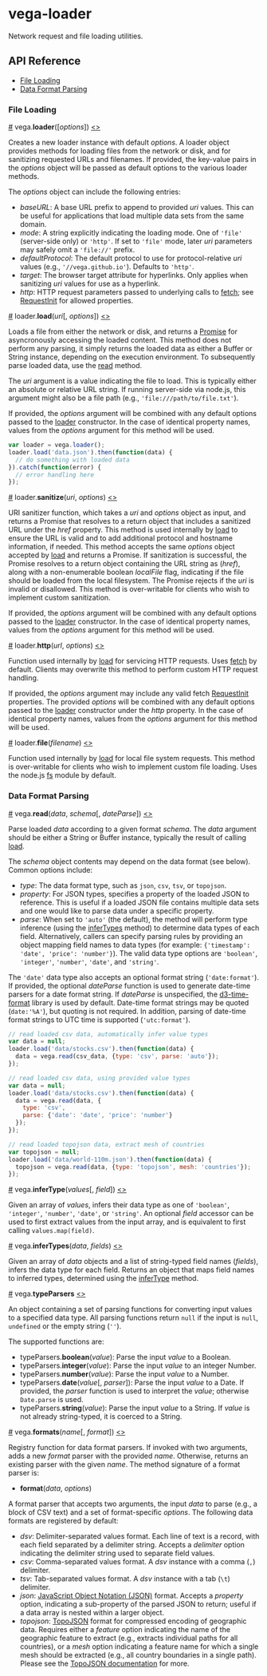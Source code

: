 # vega-loader

Network request and file loading utilities.

## API Reference

* [File Loading](#file-loading)
* [Data Format Parsing](#data-format-parsing)

### File Loading

<a name="loader" href="#loader">#</a>
vega.<b>loader</b>([<i>options</i>])
[<>](https://github.com/vega/vega/blob/master/packages/vega-loader/src/loader.js "Source")

Creates a new loader instance with default *options*. A loader object provides methods for loading files from the network or disk, and for sanitizing requested URLs and filenames. If provided, the key-value pairs in the *options* object will be passed as default options to the various loader methods.

The *options* object can include the following entries:

- *baseURL*: A base URL prefix to append to provided *uri* values. This can
be useful for applications that load multiple data sets from the same domain.
- *mode*: A string explicitly indicating the loading mode. One of `'file'` (server-side only) or `'http'`. If set to `'file'` mode, later *uri* parameters may safely omit a `'file://'` prefix.
- *defaultProtocol*: The default protocol to use for protocol-relative *uri* values (e.g., `'//vega.github.io'`). Defaults to `'http'`.
- *target*: The browser target attribute for hyperlinks. Only applies when sanitizing *uri* values for use as a hyperlink.
- *http*: HTTP request parameters passed to underlying calls to [fetch](https://developer.mozilla.org/en-US/docs/Web/API/Fetch_API); see [RequestInit](https://fetch.spec.whatwg.org/#requestinit) for allowed properties.

<a name="load" href="#load">#</a>
loader.<b>load</b>(<i>uri</i>[, <i>options</i>])
[<>](https://github.com/vega/vega/blob/master/packages/vega-loader/src/loader.js "Source")

Loads a file from either the network or disk, and returns a [Promise](https://developer.mozilla.org/en-US/docs/Web/JavaScript/Reference/Global_Objects/Promise) for asyncronously accessing the loaded content. This method does not perform any parsing, it simply returns the loaded data as either a Buffer or String instance, depending on the execution environment. To subsequently parse loaded data, use the [read](#read) method.

The *uri* argument is a value indicating the file to load. This is typically either an absolute or relative URL string. If running server-side via node.js, this argument might also be a file path (e.g., `'file:///path/to/file.txt'`).

If provided, the *options* argument will be combined with any default options passed to the [loader](#loader) constructor. In the case of identical property names, values from the *options* argument for this method will be used.

```js
var loader = vega.loader();
loader.load('data.json').then(function(data) {
  // do something with loaded data
}).catch(function(error) {
  // error handling here
});
```

<a name="load_sanitize" href="load_sanitize">#</a>
loader.<b>sanitize</b>(<i>uri</i>, <i>options</i>)
[<>](https://github.com/vega/vega/blob/master/packages/vega-loader/src/loader.js "Source")

URI sanitizer function, which takes a *uri* and *options* object as input, and returns a Promise that resolves to a return object that includes a sanitized URL under the *href* property. This method is used internally by [load](#load) to ensure the URL is valid and to add additional protocol and hostname information, if needed. This method accepts the same *options* object accepted by [load](#load) and returns a Promise. If sanitization is successful, the Promise resolves to a return object containing the URL string as (_href_), along with a non-enumerable boolean _localFile_ flag, indicating if the file should be loaded from the local filesystem. The Promise rejects if the *uri* is invalid or disallowed. This method is over-writable for clients who wish to implement custom sanitization.

If provided, the *options* argument will be combined with any default options passed to the [loader](#loader) constructor. In the case of identical property names, values from the *options* argument for this method will be used.

<a name="load_http" href="load_http">#</a>
loader.<b>http</b>(<i>url</i>, <i>options</i>)
[<>](https://github.com/vega/vega/blob/master/packages/vega-loader/src/loader.js "Source")

Function used internally by [load](#load) for servicing HTTP requests. Uses [fetch](https://developer.mozilla.org/en-US/docs/Web/API/Fetch_API) by default. Clients may overwrite this method to perform custom HTTP request handling.

If provided, the *options* argument may include any valid fetch [RequestInit](https://fetch.spec.whatwg.org/#requestinit) properties. The provided *options* will be combined with any default options passed to the [loader](#loader) constructor under the *http* property. In the case of identical property names, values from the *options* argument for this method will be used.

<a name="load_file" href="load_file">#</a>
loader.<b>file</b>(<i>filename</i>)
[<>](https://github.com/vega/vega/blob/master/packages/vega-loader/src/loader.js "Source")

Function used internally by [load](#load) for local file system requests. This method is over-writable for clients who wish to implement custom file loading. Uses the node.js [fs](https://nodejs.org/api/fs.html) module by default.

### Data Format Parsing

<a name="read" href="#read">#</a>
vega.<b>read</b>(<i>data</i>, <i>schema</i>[, <i>dateParse</i>])
[<>](https://github.com/vega/vega/blob/master/packages/vega-loader/src/read.js "Source")

Parse loaded *data* according to a given format *schema*. The *data* argument should be either a String or Buffer instance, typically the result of calling [load](#load).

The *schema* object contents may depend on the data format (see below). Common options include:

- *type*: The data format type, such as `json`, `csv`, `tsv`, or `topojson`.
- *property*: For JSON types, specifies a property of the loaded JSON to reference. This is useful if a loaded JSON file contains multiple data sets and one would like to parse data under a specific property.
- *parse*: When set to `'auto'` (the default), the method will perform type inference (using the [inferTypes](#inferTypes) method) to determine data types of each field. Alternatively, callers can specify parsing rules by providing an object mapping field names to data types (for example: `{'timestamp': 'date', 'price': 'number'}`). The valid data type options are `'boolean'`, `'integer'`, `'number'`, `'date'`, and `'string'`.

The `'date'` data type also accepts an optional format string (`'date:format'`). If provided, the optional *dateParse* function is used to generate date-time parsers for a date format string. If *dateParse* is unspecified, the [d3-time-format](https://github.com/d3/d3-time-format) library is used by default. Date-time format strings may be quoted (`date:'%A'`), but quoting is not required. In addition, parsing of date-time format strings to UTC time is supported (`'utc:format'`).

```js
// read loaded csv data, automatically infer value types
var data = null;
loader.load('data/stocks.csv').then(function(data) {
  data = vega.read(csv_data, {type: 'csv', parse: 'auto'});
});
```

```js
// read loaded csv data, using provided value types
var data = null;
loader.load('data/stocks.csv').then(function(data) {
  data = vega.read(data, {
    type: 'csv',
    parse: {'date': 'date', 'price': 'number'}
  });
});
```

```js
// read loaded topojson data, extract mesh of countries
var topojson = null;
loader.load('data/world-110m.json').then(function(data) {
  topojson = vega.read(data, {type: 'topojson', mesh: 'countries'});
});
```

<a name="inferType" href="#inferType">#</a>
vega.<b>inferType</b>(<i>values</i>[, <i>field</i>])
[<>](https://github.com/vega/vega/blob/master/packages/vega-loader/src/type.js "Source")

Given an array of *values*, infers their data type as one of `'boolean'`, `'integer'`, `'number'`, `'date'`, or `'string'`. An optional *field* accessor can be used to first extract values from the input array, and is equivalent to first calling `values.map(field)`.

<a name="inferTypes" href="#inferTypes">#</a>
vega.<b>inferTypes</b>(<i>data</i>, <i>fields</i>)
[<>](https://github.com/vega/vega/blob/master/packages/vega-loader/src/type.js "Source")

Given an array of *data* objects and a list of string-typed field names (*fields*), infers the data type for each field. Returns an object that maps field names to inferred types, determined using the [inferType](#inferType) method.

<a name="typeParsers" href="#typeParsers">#</a>
vega.<b>typeParsers</b>
[<>](https://github.com/vega/vega/blob/master/packages/vega-loader/src/type.js "Source")

An object containing a set of parsing functions for converting input values to a specified data type. All parsing functions return `null` if the input is `null`, `undefined` or the empty string (`''`).

The supported functions are:

- typeParsers.<b>boolean</b>(<i>value</i>): Parse the input *value* to a Boolean.
- typeParsers.<b>integer</b>(<i>value</i>): Parse the input *value* to an integer Number.
- typeParsers.<b>number</b>(<i>value</i>): Parse the input *value* to a Number.
- typeParsers.<b>date</b>(<i>value</i>[, <i>parser</i>]): Parse the input *value* to a Date. If provided, the *parser* function is used to interpret the *value*; otherwise `Date.parse` is used.
- typeParsers.<b>string</b>(<i>value</i>): Parse the input *value* to a String. If *value* is not already string-typed, it is coerced to a String.

<a name="formats" href="#formats">#</a>
vega.<b>formats</b>(<i>name</i>[, <i>format</i>])
[<>](https://github.com/vega/vega/blob/master/packages/vega-loader/src/formats/index.js "Source")

Registry function for data format parsers. If invoked with two arguments, adds a new *format* parser with the provided *name*. Otherwise, returns an existing parser with the given *name*. The method signature of a format parser is:

- <b>format</b>(<i>data</i>, <i>options</i>)

A format parser that accepts two arguments, the input *data* to parse (e.g., a block of CSV text) and a set of format-specific *options*. The following data formats are registered by default:

- *dsv*: Delimiter-separated values format. Each line of text is a record, with each field separated by a delimiter string. Accepts a *delimiter* option indicating the delimiter string used to separate field values.
- *csv*: Comma-separated values format. A *dsv* instance with a comma (`,`) delimiter.
- *tsv*: Tab-separated values format. A *dsv* instance with a tab (`\t`) delimiter.
- *json*: [JavaScript Object Notation (JSON)](https://en.wikipedia.org/wiki/JSON) format. Accepts a *property* option, indicating a sub-property of the parsed JSON to return; useful if a data array is nested within a larger object.
- *topojson*: [TopoJSON](https://github.com/mbostock/topojson/wiki) format for compressed encoding of geographic data. Requires either a *feature* option indicating the name of the geographic feature to extract (e.g., extracts individual paths for all countries), or a *mesh* option indicating a feature name for which a single mesh should be extracted (e.g., all country boundaries in a single path). Please see the [TopoJSON documentation](https://github.com/mbostock/topojson/wiki) for more.
